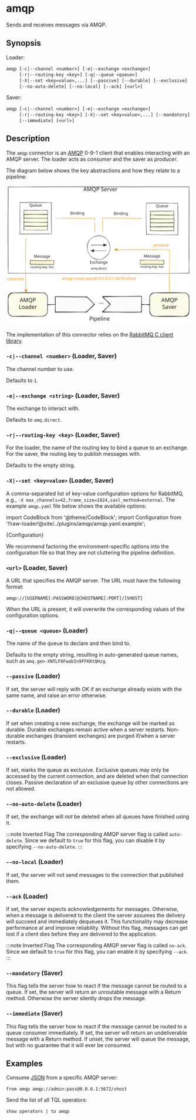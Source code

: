 # amqp

Sends and receives messages via AMQP.

## Synopsis

Loader:

```
amqp [-c|--channel <number>] [-e|--exchange <exchange>]
     [-r|--routing-key <key>] [-q|--queue <queue>]
     [-X|--set <key=value>,...] [--passive] [--durable] [--exclusive]
     [--no-auto-delete] [--no-local] [--ack] [<url>]
```

Saver:

```
amqp [-c|--channel <number>] [-e|--exchange <exchange>]
     [-r|--routing-key <key>] [-X|--set <key=value>,...] [--mandatory]
     [--immediate] [<url>]
```

## Description

The `amqp` connector is an [AMQP](https://www.amqp.org/) 0-9-1 client that
enables interacting with an AMQP server. The loader acts as *consumer* and the
saver as *producer*.

The diagram below shows the key abstractions and how they relate to a pipeline:

![AMQP](amqp.excalidraw.svg)

The implementation of this connector relies on the [RabbitMQ C client
library](https://github.com/alanxz/rabbitmq-c).

### `-c|--channel <number>` (Loader, Saver)

The channel number to use.

Defaults to `1`.

### `-e|--exchange <string>` (Loader, Saver)

The exchange to interact with.

Defaults to `amq.direct`.

### `-r|--routing-key <key>` (Loader, Saver)

For the loader, the name of the routing key to bind a queue to an exchange. For the saver, the routing key to publish messages with.

Defaults to the empty string.

### `-X|--set <key=value>` (Loader, Saver)

A comma-separated list of key-value configuration options for RabbitMQ, e.g.,
`-X max_channels=42,frame_size=1024,sasl_method=external`. The example
`amqp.yaml` file below shows the available options:

import CodeBlock from '@theme/CodeBlock';
import Configuration from '!!raw-loader!@site/../plugins/amqp/amqp.yaml.example';

<CodeBlock language="yaml">{Configuration}</CodeBlock>

We recommend factoring the environment-specific options into the configuration
file so that they are not cluttering the pipeline definition.

### `<url>` (Loader, Saver)

A URL that specifies the AMQP server. The URL must have the following format:

```
amqp://[USERNAME[:PASSWORD]@]HOSTNAME[:PORT]/[VHOST]
```

When the URL is present, it will overwrite the corresponding values of the
configuration options.

### `-q|--queue <queue>` (Loader)

The name of the queue to declare and then bind to.

Defaults to the empty string, resulting in auto-generated queue names, such as
`amq.gen-XNTLF0FwabIn9FFKKtQHzg`.

### `--passive` (Loader)

If set, the server will reply with OK if an exchange already exists with the
same name, and raise an error otherwise.

### `--durable` (Loader)

If set when creating a new exchange, the exchange will be marked as durable.
Durable exchanges remain active when a server restarts. Non-durable exchanges
(transient exchanges) are purged if/when a server restarts.

### `--exclusive` (Loader)

If set, marks the queue as exclusive. Exclusive queues may only be accessed by
the current connection, and are deleted when that connection closes. Passive
declaration of an exclusive queue by other connections are not allowed.

### `--no-auto-delete` (Loader)

If set, the exchange will *not* be deleted when all queues have finished using
it.

:::note Inverted Flag
The corresponding AMQP server flag is called `auto-delete`. Since we default to
`true` for this flag, you can disable it by specifying `--no-auto-delete`.
:::

### `--no-local` (Loader)

If set, the server will not send messages to the connection that published them.

### `--ack` (Loader)

If set, the server expects acknowledgements for messages. Otherwise, when a
message is delivered to the client the server assumes the delivery will succeed
and immediately dequeues it. This functionality may decrease performance at
and improve reliability. Without this flag, messages can get lost if a client
dies before they are delivered to the application.

:::note Inverted Flag
The corresponding AMQP server flag is called `no-ack`. Since we default to
`true` for this flag, you can enable it by specifying `--ack`.
:::

### `--mandatory` (Saver)

This flag tells the server how to react if the message cannot be routed to a
queue. If set, the server will return an unroutable message with a Return
method. Otherwise the server silently drops the message.

### `--immediate` (Saver)

This flag tells the server how to react if the message cannot be routed to a
queue consumer immediately. If set, the server will return an undeliverable
message with a Return method. If unset, the server will queue the message, but
with no guarantee that it will ever be consumed.

## Examples

Consume [JSON](../formats/json.md) from a specific AMQP server:

```
from amqp amqp://admin:pass@0.0.0.1:5672/vhost
```

Send the list of all TQL operators:

```
show operators | to amqp
```
